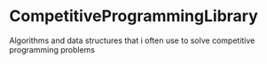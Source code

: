# CompetitiveProgrammingLibrary
Algorithms and data structures that i often use to solve competitive programming problems
